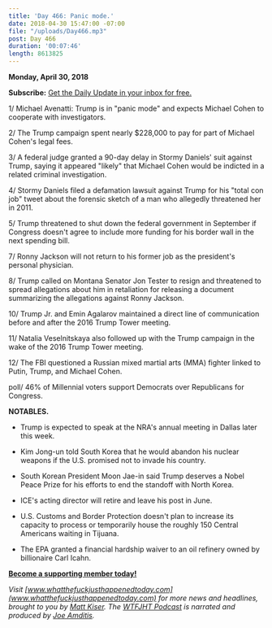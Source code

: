 ```yaml
---
title: 'Day 466: Panic mode.'
date: 2018-04-30 15:47:00 -07:00
file: "/uploads/Day466.mp3"
post: Day 466
duration: '00:07:46'
length: 8613825
---
```


**Monday, April 30, 2018**

**Subscribe:** [Get the Daily Update in your inbox for free.](https://whatthefuckjusthappenedtoday.com/subscribe/)

1/ Michael Avenatti: Trump is in "panic mode" and expects Michael Cohen to cooperate with investigators.

2/ The Trump campaign spent nearly $228,000 to pay for part of Michael Cohen's legal fees.

3/ A federal judge granted a 90-day delay in Stormy Daniels' suit against Trump, saying it appeared "likely" that Michael Cohen would be indicted in a related criminal investigation.

4/ Stormy Daniels filed a defamation lawsuit against Trump for his "total con job" tweet about the forensic sketch of a man who allegedly threatened her in 2011.

5/ Trump threatened to shut down the federal government in September if Congress doesn't agree to include more funding for his border wall in the next spending bill.

7/ Ronny Jackson will not return to his former job as the president's personal physician.

8/ Trump called on Montana Senator Jon Tester to resign and threatened to spread allegations about him in retaliation for releasing a document summarizing the allegations against Ronny Jackson.

10/ Trump Jr. and Emin Agalarov maintained a direct line of communication before and after the 2016 Trump Tower meeting.

11/ Natalia Veselnitskaya also followed up with the Trump campaign in the wake of the 2016 Trump Tower meeting.

12/ The FBI questioned a Russian mixed martial arts (MMA) fighter linked to Putin, Trump, and Michael Cohen.

poll/ 46% of Millennial voters support Democrats over Republicans for Congress.

**NOTABLES.**

* Trump is expected to speak at the NRA's annual meeting in Dallas later this week.

* Kim Jong-un told South Korea that he would abandon his nuclear weapons if the U.S. promised not to invade his country.

* South Korean President Moon Jae-in said Trump deserves a Nobel Peace Prize for his efforts to end the standoff with North Korea.

* ICE's acting director will retire and leave his post in June.

* U.S. Customs and Border Protection doesn't plan to increase its capacity to process or temporarily house the roughly 150 Central Americans waiting in Tijuana.

* The EPA granted a financial hardship waiver to an oil refinery owned by billionaire Carl Icahn.

**[Become a supporting member today!](https://whatthefuckjusthappenedtoday.com/membership/?utm_source=2017\+Donors&utm_campaign=8dccd905d9-&utm_medium=email&utm_term=0_3bd36f654c-8dccd905d9-169730397)**

*Visit [www.whatthefuckjusthappenedtoday.com](www.whatthefuckjusthappenedtoday.com) for more news and headlines, brought to you by [Matt Kiser](https://twitter.com/Matt_Kiser). The [WTFJHT Podcast](https://whatthefuckjusthappenedtoday.com/podcasts/) is narrated and produced by [Joe Amditis](https://twitter.com/jsamditis).*